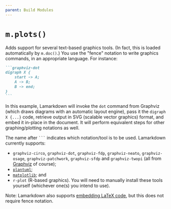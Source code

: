```yaml
---
parent: Build Modules
---
```


# `m.plots()`

Adds support for several text-based graphics tools. (In fact, this is loaded automatically by `m.doc()`.) You use the "fence" notation to write graphics commands, in an appropriate language. For instance:

~~~markdown
```graphviz-dot
digraph X {
    start -> A;
    A -> B;
    B -> end;
}
```
~~~

In this example, Lamarkdown will invoke the `dot` command from Graphviz (which draws diagrams with an automatic layout engine), pass it the `digraph X {...}` code, retrieve output in SVG (scalable vector graphics) format, and embed it in-place in the document. It will perform equivalent steps for other graphing/plotting notations as well.

The name after ```` ``` ```` indicates which notation/tool is to be used. Lamarkdown currently supports:

* `graphviz-circo`, `graphviz-dot`, `graphviz-fdp`, `graphviz-neato`, `graphviz-osage`, `graphviz-patchwork`, `graphviz-sfdp` and `graphviz-twopi` (all from [Graphviz](https://graphviz.org/) of course);
* [`plantuml`](https://plantuml.com/);
* [`matplotlib`](https://matplotlib.org/); and
* `r-plot` (R-based graphics). You will need to manually install these tools yourself (whichever one(s) you intend to use).

Note: Lamarkdown also supports [embedding LaTeX code](../extensions/latex.md), but this does not require fence notation.


